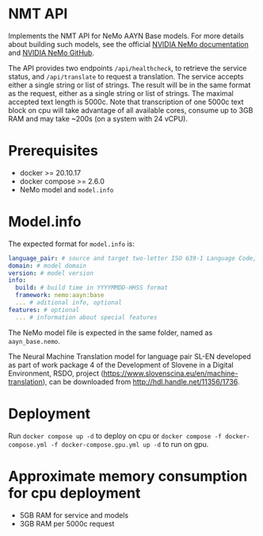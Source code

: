 # NMT API

Implements the NMT API for NeMo AAYN Base models. For more details about building such models, see the official [NVIDIA NeMo documentation](https://docs.nvidia.com/deeplearning/nemo/user-guide/docs/en/main/nlp/machine_translation/machine_translation.html) and [NVIDIA NeMo GitHub](https://github.com/NVIDIA/NeMo).

The API provides two endpoints `/api/healthcheck`, to retrieve the service status, and `/api/translate` to request a translation. The service accepts either a single string or list of strings. The result will be in the same format as the request, either as a single string or list of strings. The maximal accepted text length is 5000c. Note that transcription of one 5000c text block on cpu will take advantage of all available cores, consume up to 3GB RAM and may take ~200s (on a system with 24 vCPU).

# Prerequisites

- docker >= 20.10.17
- docker compose >= 2.6.0
- NeMo model and `model.info`

# Model.info

The expected format for `model.info` is:
```yml
language_pair: # source and target two-letter ISO 639-1 Language Code, lowercase, eg. slen or ensl
domain: # model domain
version: # model version
info:
  build: # build time in YYYYMMDD-HHSS format
  framework: nemo:aayn:base
  ... # aditional info, optional
features: # optional
  ... # information about special features
```

The NeMo model file is expected in the same folder, named as `aayn_base.nemo`.

The Neural Machine Translation model for language pair SL-EN developed as part of work package 4 of the Development of Slovene in a Digital Environment, RSDO, project (https://www.slovenscina.eu/en/machine-translation), can be downloaded from http://hdl.handle.net/11356/1736.

# Deployment

Run `docker compose up -d` to deploy on cpu or `docker compose -f docker-compose.yml -f docker-compose.gpu.yml up -d` to run on gpu.

# Approximate memory consumption for cpu deployment

- 5GB RAM for service and models
- 3GB RAM per 5000c request

